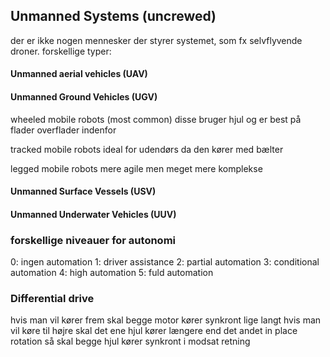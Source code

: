 

## Unmanned Systems (uncrewed)
der er ikke nogen mennesker der styrer systemet, som fx selvflyvende droner.
forskellige typer:
#### Unmanned aerial vehicles (UAV)

#### Unmanned Ground Vehicles (UGV)
wheeled mobile robots (most common)
disse bruger hjul og er best på flader overflader indenfor

tracked mobile robots
ideal for udendørs da den kører med bælter

legged mobile robots
mere agile men meget mere komplekse 
#### Unmanned Surface Vessels (USV)
#### Unmanned Underwater Vehicles (UUV)

### forskellige niveauer for autonomi
0: ingen automation
1: driver assistance
2: partial automation
3: conditional automation
4: high automation
5: fuld automation



### Differential drive
hvis man vil kører frem skal begge motor kører synkront lige langt
hvis man vil køre til højre skal det ene hjul kører længere end det andet
in place rotation så skal begge hjul kører synkront i modsat retning
